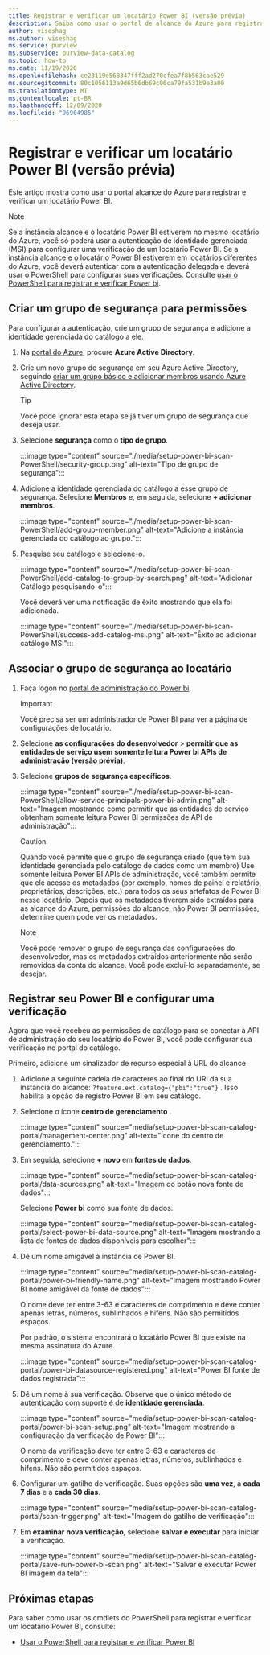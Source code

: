 ```yaml
---
title: Registrar e verificar um locatário Power BI (versão prévia)
description: Saiba como usar o portal de alcance do Azure para registrar e verificar um locatário Power BI.
author: viseshag
ms.author: viseshag
ms.service: purview
ms.subservice: purview-data-catalog
ms.topic: how-to
ms.date: 11/19/2020
ms.openlocfilehash: ce23119e568347fff2ad270cfea7f8b563cae529
ms.sourcegitcommit: 80c1056113a9d65b6db69c06ca79fa531b9e3a00
ms.translationtype: MT
ms.contentlocale: pt-BR
ms.lasthandoff: 12/09/2020
ms.locfileid: "96904985"
---
```

# <a name="register-and-scan-a-power-bi-tenant-preview"></a>Registrar e verificar um locatário Power BI (versão prévia)

Este artigo mostra como usar o portal alcance do Azure para registrar e verificar um locatário Power BI.

> [!Note]
> Se a instância alcance e o locatário Power BI estiverem no mesmo locatário do Azure, você só poderá usar a autenticação de identidade gerenciada (MSI) para configurar uma verificação de um locatário Power BI. Se a instância alcance e o locatário Power BI estiverem em locatários diferentes do Azure, você deverá autenticar com a autenticação delegada e deverá usar o PowerShell para configurar suas verificações. Consulte [usar o PowerShell para registrar e verificar Power bi](powershell-register-scan-power-bi.md).

## <a name="create-a-security-group-for-permissions"></a>Criar um grupo de segurança para permissões

Para configurar a autenticação, crie um grupo de segurança e adicione a identidade gerenciada do catálogo a ele.

1. Na [portal do Azure](https://portal.azure.com), procure **Azure Active Directory**.
1. Crie um novo grupo de segurança em seu Azure Active Directory, seguindo [criar um grupo básico e adicionar membros usando Azure Active Directory](https://docs.microsoft.com/azure/active-directory/fundamentals/active-directory-groups-create-azure-portal).

    > [!Tip]
    > Você pode ignorar esta etapa se já tiver um grupo de segurança que deseja usar.

1. Selecione **segurança** como o **tipo de grupo**.

    :::image type="content" source="./media/setup-power-bi-scan-PowerShell/security-group.png" alt-text="Tipo de grupo de segurança":::

1. Adicione a identidade gerenciada do catálogo a esse grupo de segurança. Selecione **Membros** e, em seguida, selecione **+ adicionar membros**.

    :::image type="content" source="./media/setup-power-bi-scan-PowerShell/add-group-member.png" alt-text="Adicione a instância gerenciada do catálogo ao grupo.":::

1. Pesquise seu catálogo e selecione-o.

    :::image type="content" source="./media/setup-power-bi-scan-PowerShell/add-catalog-to-group-by-search.png" alt-text="Adicionar Catálogo pesquisando-o":::

    Você deverá ver uma notificação de êxito mostrando que ela foi adicionada.

    :::image type="content" source="./media/setup-power-bi-scan-PowerShell/success-add-catalog-msi.png" alt-text="Êxito ao adicionar catálogo MSI":::

## <a name="associate-the-security-group-with-the-tenant"></a>Associar o grupo de segurança ao locatário

1. Faça logon no [portal de administração do Power bi](https://app.powerbi.com/admin-portal/tenantSettings).

    > [!Important]
    > Você precisa ser um administrador de Power BI para ver a página de configurações de locatário.

1. Selecione **as configurações do desenvolvedor**  >  **permitir que as entidades de serviço usem somente leitura Power bi APIs de administração (versão prévia)**.
1. Selecione **grupos de segurança específicos**.

    :::image type="content" source="./media/setup-power-bi-scan-PowerShell/allow-service-principals-power-bi-admin.png" alt-text="Imagem mostrando como permitir que as entidades de serviço obtenham somente leitura Power BI permissões de API de administração":::

    > [!Caution]
    > Quando você permite que o grupo de segurança criado (que tem sua identidade gerenciada pelo catálogo de dados como um membro) Use somente leitura Power BI APIs de administração, você também permite que ele acesse os metadados (por exemplo, nomes de painel e relatório, proprietários, descrições, etc.) para todos os seus artefatos de Power BI nesse locatário. Depois que os metadados tiverem sido extraídos para as alcance do Azure, permissões do alcance, não Power BI permissões, determine quem pode ver os metadados.

    > [!Note]
    > Você pode remover o grupo de segurança das configurações do desenvolvedor, mas os metadados extraídos anteriormente não serão removidos da conta do alcance. Você pode excluí-lo separadamente, se desejar.

## <a name="register-your-power-bi-and-set-up-a-scan"></a>Registrar seu Power BI e configurar uma verificação

Agora que você recebeu as permissões de catálogo para se conectar à API de administração do seu locatário do Power BI, você pode configurar sua verificação no portal do catálogo.

Primeiro, adicione um sinalizador de recurso especial à URL do alcance 

1. Adicione a seguinte cadeia de caracteres ao final do URI da sua instância do alcance: `?feature.ext.catalog={"pbi":"true"}` . Isso habilita a opção de registro Power BI em seu catálogo.

1. Selecione o ícone **centro de gerenciamento** .

    :::image type="content" source="media/setup-power-bi-scan-catalog-portal/management-center.png" alt-text="Ícone do centro de gerenciamento.":::

1. Em seguida, selecione **+ novo** em **fontes de dados**.

    :::image type="content" source="media/setup-power-bi-scan-catalog-portal/data-sources.png" alt-text="Imagem do botão nova fonte de dados":::

    Selecione **Power bi** como sua fonte de dados.

    :::image type="content" source="media/setup-power-bi-scan-catalog-portal/select-power-bi-data-source.png" alt-text="Imagem mostrando a lista de fontes de dados disponíveis para escolher":::

1. Dê um nome amigável à instância de Power BI.

    :::image type="content" source="media/setup-power-bi-scan-catalog-portal/power-bi-friendly-name.png" alt-text="Imagem mostrando Power BI nome amigável da fonte de dados":::

    O nome deve ter entre 3-63 e caracteres de comprimento e deve conter apenas letras, números, sublinhados e hifens.  Não são permitidos espaços.

    Por padrão, o sistema encontrará o locatário Power BI que existe na mesma assinatura do Azure.

    :::image type="content" source="media/setup-power-bi-scan-catalog-portal/power-bi-datasource-registered.png" alt-text="Power BI fonte de dados registrada":::

1. Dê um nome à sua verificação. Observe que o único método de autenticação com suporte é de **identidade gerenciada**.

    :::image type="content" source="media/setup-power-bi-scan-catalog-portal/power-bi-scan-setup.png" alt-text="Imagem mostrando a configuração da verificação de Power BI":::

    O nome da verificação deve ter entre 3-63 e caracteres de comprimento e deve conter apenas letras, números, sublinhados e hifens.  Não são permitidos espaços.

1. Configurar um gatilho de verificação. Suas opções são **uma vez**, a **cada 7 dias** e a **cada 30 dias**.

    :::image type="content" source="media/setup-power-bi-scan-catalog-portal/scan-trigger.png" alt-text="Imagem do gatilho de verificação":::

1. Em **examinar nova verificação**, selecione **salvar e executar** para iniciar a verificação.

    :::image type="content" source="media/setup-power-bi-scan-catalog-portal/save-run-power-bi-scan.png" alt-text="Salvar e executar Power BI imagem da tela":::

## <a name="next-steps"></a>Próximas etapas

Para saber como usar os cmdlets do PowerShell para registrar e verificar um locatário Power BI, consulte:
  
- [Usar o PowerShell para registrar e verificar Power BI](powershell-register-scan-power-bi.md)

